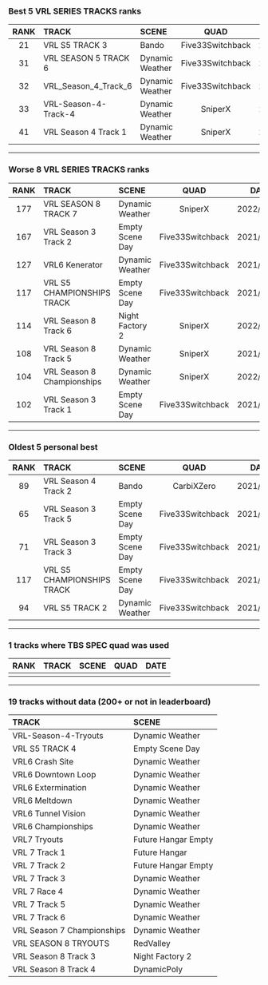 ### Best 5 VRL SERIES TRACKS ranks
|RANK|TRACK|SCENE|QUAD|DATE|
|:---:|:---|:---|:---:|:---:|
|21|VRL S5 TRACK 3|Bando|Five33Switchback|2021/09/13|
|31|VRL SEASON 5 TRACK 6|Dynamic Weather|Five33Switchback|2021/07/04|
|32|VRL_Season_4_Track_6|Dynamic Weather|Five33Switchback|2021/07/06|
|33|VRL-Season-4-Track-4|Dynamic Weather|SniperX|2022/03/08|
|41|VRL Season 4 Track 1|Dynamic Weather|SniperX|2022/03/08|
---
### Worse 8 VRL SERIES TRACKS ranks
|RANK|TRACK|SCENE|QUAD|DATE|
|:---:|:---|:---|:---:|:---:|
|177|VRL SEASON 8 TRACK 7|Dynamic Weather|SniperX|2022/02/01|
|167|VRL Season 3 Track 2|Empty Scene Day|Five33Switchback|2021/07/14|
|127|VRL6 Kenerator|Dynamic Weather|Five33Switchback|2021/09/30|
|117|VRL S5 CHAMPIONSHIPS TRACK|Empty Scene Day|Five33Switchback|2021/04/22|
|114|VRL Season 8 Track 6|Night Factory 2|SniperX|2022/01/02|
|108|VRL Season 8 Track 5|Dynamic Weather|SniperX|2021/12/17|
|104|VRL Season 8 Championships|Dynamic Weather|SniperX|2022/02/06|
|102|VRL Season 3 Track 1|Empty Scene Day|Five33Switchback|2021/07/13|
---
### Oldest 5 personal best
|RANK|TRACK|SCENE|QUAD|DATE|
|:---:|:---|:---|:---:|:---:|
|89|VRL Season 4 Track 2|Bando|CarbiXZero|2021/01/24|
|65|VRL Season 3 Track 5|Empty Scene Day|Five33Switchback|2021/03/20|
|71|VRL Season 3 Track 3|Empty Scene Day|Five33Switchback|2021/04/02|
|117|VRL S5 CHAMPIONSHIPS TRACK|Empty Scene Day|Five33Switchback|2021/04/22|
|94|VRL S5 TRACK 2|Dynamic Weather|Five33Switchback|2021/04/22|
---
### 1 tracks where TBS SPEC quad was used
|RANK|TRACK|SCENE|QUAD|DATE|
|:---:|:---|:---|:---:|:---:|
||||||
---
### 19 tracks without data (200+ or not in leaderboard)
|TRACK|SCENE|
|:---|:---|
|VRL-Season-4-Tryouts|Dynamic Weather|
|VRL S5 TRACK 4|Empty Scene Day|
|VRL6 Crash Site|Dynamic Weather|
|VRL6 Downtown Loop|Dynamic Weather|
|VRL6 Extermination|Dynamic Weather|
|VRL6 Meltdown|Dynamic Weather|
|VRL6 Tunnel Vision|Dynamic Weather|
|VRL6 Championships|Dynamic Weather|
|VRL7 Tryouts|Future Hangar Empty|
|VRL 7 Track 1|Future Hangar|
|VRL 7 Track 2|Future Hangar Empty|
|VRL 7 Track 3|Dynamic Weather|
|VRL 7 Race 4|Dynamic Weather|
|VRL 7 Track 5|Dynamic Weather|
|VRL 7 Track 6|Dynamic Weather|
|VRL Season 7 Championships|Dynamic Weather|
|VRL SEASON 8 TRYOUTS|RedValley|
|VRL Season 8 Track 3|Night Factory 2|
|VRL Season 8 Track 4|DynamicPoly|

